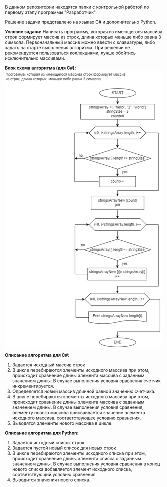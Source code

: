 В данном репозитории находятся папки с контрольной работой
по первому этапу программы "Разработчик".

Решение задачи представлено на языках C# и дополнительно Python.  

**Условие задачи:**
Написать программу, которая из имеющегося массива строк формирует массив из строк, длина которых  меньше либо равна 3 символа. Первоначальный массив можно ввести с клавиатуры, либо задать на старте выполнения алгоритма. При решении не рекомендуется пользоваться коллекциями, лучше обойтись исключительно массивами.

**Блок схема алгоритма (для C#):**  
![](Block_diagram.png) 

 

**Описание алгоритма для С#:** 
1. Задается исходный массив строк
2. В цикле перебираются элементы исходного массива при этом, происходит сравнение длины элемента массива с заданным значением длины. В случае выполнения условия сравнения счетчик инкрементируется.
4. Определяется новый массив длинной равной значению счетчика.
5. В цикле перебираются элементы исходного массива при этом, происходит сравнение длины элемента массива с заданным значением длины. В случае выполнения условия сравнения, элементу нового массива присваивается значение элемента исходного массива, соответствующее условию сравнения.
6. Выводятся элементы нового массива в цикле.

**Описание алгоритма для Python:**
1. Задается исходный список строк
2. Задается пустой новый список для новых строк
3. В цикле перебираются элементы исходного списка при этом, происходит сравнение длины элемента списка с заданным значением длины. В случае выполнения условия сравнения в  конец нового списка добавляется элемент исходного списка, соответствующий условию сравнения.
4. Выводится значения нового списка.
